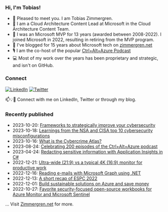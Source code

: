 ### Hi, I'm Tobias!
- 🔭 Pleased to meet you. I am Tobias Zimmergren.
- 🏢 I am a Cloud Architecture Content Lead at Microsoft in the Cloud Architecture Content Team.
- 🥇 I was an Microsoft MVP for 13 years (awarded between 2008-2022). I joined Microsoft in 2022, resulting in retiring from the MVP program.
- 📰 I've blogged for 15 years about Microsoft tech on [zimmergren.net](https://zimmergren.net)
- 🎙️ I am the co-host of the popular [Ctrl+Alt+Azure Podcast](https://ctrlaltazure.com)
- 💻 Most of my work over the years has been proprietary and strategic, and isn't on GitHub.

<!--![Top Code Languages](https://github-readme-stats.vercel.app/api/top-langs/?username=zimmergren&layout=compact)-->

### Connect
<a href="https://www.linkedin.com/in/zimmergren"><img src="https://img.shields.io/badge/LinkedIn--_.svg?style=social&logo=linkedin" alt="LinkedIn"></a> <a href="https://twitter.com/zimmergren"><img src="https://img.shields.io/twitter/follow/zimmergren?label=Twitter&style=social" alt="Twitter"></a>

📫💡🙏 Connect with me on LinkedIn, Twitter or through my blog.

### Recently published

- 2023-10-20: [Frameworks to strategically improve your cybersecurity](https://zimmergren.net/frameworks-to-improve-your-cybersecurity-nist-mitre-cisa-ciso/)
- 2023-10-18: [Learnings from the NSA and CISA top 10 cybersecurity misconfigurations](https://zimmergren.net/nsa-cisa-top-10-cybersecurity-misconfigurations/)
- 2023-10-16: [What is the Cybercrime Atlas?](https://zimmergren.net/cybersecurity-what-is-the-cybercrime-atlas/)
- 2023-08-24: [Celebrating 200 episodes of the Ctrl+Alt+Azure podcast](https://zimmergren.net/celebrating-200-episodes-of-the-ctrl-alt-azure-podcast/)
- 2023-04-24: [Redacting sensitive information with Application Insights in C#](https://zimmergren.net/redacting-sensitive-information-application-insights/)
- 2022-12-21: [Ultra-wide (21:9) vs a typical 4K (16:9) monitor for productive work](https://zimmergren.net/ultrawide-versus-4k-monitor/)
- 2022-12-16: [Reading e-mails with Microsoft Graph using .NET](https://zimmergren.net/reading-emails-with-microsoft-graph-using-net/)
- 2022-12-13: [A short recap of ESPC 2022](https://zimmergren.net/recap-of-espc-2022/)
- 2022-12-01: [Build sustainable solutions on Azure and save money](https://zimmergren.net/building-sustainable-cloud-solutions-azure/)
- 2022-10-27: [Favorite security-focused open-source workbooks for Azure Monitor and Microsoft Sentinel](https://zimmergren.net/open-source-azure-monitor-microsoft-sentinel-workbooks/)

... Visit [Zimmergren.net](https://zimmergren.net) for more.

<a rel="me" style="display:none" href="https://mastodon.world/@zimmergren"></a>
